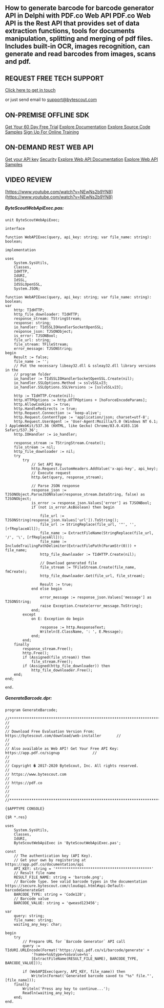 ## How to generate barcode for barcode generator API in Delphi with PDF.co Web API PDF.co Web API is the Rest API that provides set of data extraction functions, tools for documents manipulation, splitting and merging of pdf files. Includes built-in OCR, images recognition, can generate and read barcodes from images, scans and pdf.

## REQUEST FREE TECH SUPPORT

[Click here to get in touch](https://bytescout.zendesk.com/hc/en-us/requests/new?subject=PDF.co%20Web%20API%20Question)

or just send email to [support@bytescout.com](mailto:support@bytescout.com?subject=PDF.co%20Web%20API%20Question) 

## ON-PREMISE OFFLINE SDK 

[Get Your 60 Day Free Trial](https://bytescout.com/download/web-installer?utm_source=github-readme)
[Explore Documentation](https://bytescout.com/documentation/index.html?utm_source=github-readme)
[Explore Source Code Samples](https://github.com/bytescout/ByteScout-SDK-SourceCode/)
[Sign Up For Online Training](https://academy.bytescout.com/)


## ON-DEMAND REST WEB API

[Get your API key](https://app.pdf.co/signup?utm_source=github-readme)
[Security](https://pdf.co/security)
[Explore Web API Documentation](https://apidocs.pdf.co?utm_source=github-readme)
[Explore Web API Samples](https://github.com/bytescout/ByteScout-SDK-SourceCode/tree/master/PDF.co%20Web%20API)

## VIDEO REVIEW

[https://www.youtube.com/watch?v=NEwNs2b9YN8](https://www.youtube.com/watch?v=NEwNs2b9YN8)




<!-- code block begin -->

##### **ByteScoutWebApiExec.pas:**
    
```
unit ByteScoutWebApiExec;

interface

function WebAPIExec(query, api_key: string; var file_name: string): boolean;

implementation

uses
    System.SysUtils,
    Classes,
    IdHTTP,
    IdURI,
    IdSSL,
    IdSSLOpenSSL,
    System.JSON;

function WebAPIExec(query, api_key: string; var file_name: string): boolean;
var
    http: TIdHTTP;
    http_file_downloader: TIdHTTP;
    response_stream: TStringStream;
    response: string;
    io_handler: TIdSSLIOHandlerSocketOpenSSL;
    response_json: TJSONObject;
    is_error: TJSONBool;
    file_url: string;
    file_stream: TFileStream;
    error_message: TJSONString;
begin
    Result := false;
    file_name := '';
    // Put the necessary libeay32.dll & ssleay32.dll library versions in the
    // program folder
    io_handler := TIdSSLIOHandlerSocketOpenSSL.Create(nil);
    io_handler.SSLOptions.Method := sslvSSLv23;
    io_handler.SSLOptions.SSLVersions := [sslvSSLv23];

    http := TIdHTTP.Create(nil);
    http.HTTPOptions := http.HTTPOptions + [hoForceEncodeParams];
    http.AllowCookies := true;
    http.HandleRedirects := true;
    http.Request.Connection := 'keep-alive';
    http.Request.ContentType := 'application/json; charset=utf-8';
    http.Request.UserAgent := 'User-Agent:Mozilla/5.0 (Windows NT 6.1; ) AppleWebKit/537.36 (KHTML, like Gecko) Chrome/83.0.4103.116 Safari/537.36';
    http.IOHandler := io_handler;

    response_stream := TStringStream.Create();
    file_stream := nil;
    http_file_downloader := nil;
    try
        try
            // Set API Key
            http.Request.CustomHeaders.AddValue('x-api-key', api_key);
            // Execute request
            http.Get(query, response_stream);

            // Parse JSON response
            response_json := TJSONObject.ParseJSONValue(response_stream.DataString, false) as TJSONObject;
            is_error := response_json.Values['error'] as TJSONBool;
            if (not is_error.AsBoolean) then begin

                file_url := TJSONString(response_json.Values['url']).ToString();
                file_url := StringReplace(file_url, '"', '', [rfReplaceAll]);
                file_name := ExtractFileName(StringReplace(file_url, '/', '\', [rfReplaceAll]));
                file_name := IncludeTrailingPathDelimiter(ExtractFilePath(ParamStr(0))) + file_name;
                http_file_downloader := TIdHTTP.Create(nil);

                // Download generated file
                file_stream := TFileStream.Create(file_name, fmCreate);
                http_file_downloader.Get(file_url, file_stream);

                Result := true;
            end else begin

                error_message := response_json.Values['message'] as TJSONString;
                raise Exception.Create(error_message.ToString);
            end;
        except
            on E: Exception do begin

                response := http.ResponseText;
                Writeln(E.ClassName, ': ', E.Message);
            end;
        end;
    finally
        response_stream.Free();
        http.Free();
        if (Assigned(file_stream)) then
            file_stream.Free();
        if (Assigned(http_file_downloader)) then
            http_file_downloader.Free();
    end;
end;

end.

```

<!-- code block end -->    

<!-- code block begin -->

##### **GenerateBarcode.dpr:**
    
```
program GenerateBarcode;

//*******************************************************************************************//
//                                                                                           //
// Download Free Evaluation Version From: https://bytescout.com/download/web-installer       //
//                                                                                           //
// Also available as Web API! Get Your Free API Key: https://app.pdf.co/signup               //
//                                                                                           //
// Copyright � 2017-2020 ByteScout, Inc. All rights reserved.                                //
// https://www.bytescout.com                                                                 //
// https://pdf.co                                                                            //
//                                                                                           //
//*******************************************************************************************//

{$APPTYPE CONSOLE}

{$R *.res}

uses
    System.SysUtils,
    Classes,
    IdURI,
    ByteScoutWebApiExec in 'ByteScoutWebApiExec.pas';

const
    // The authentication key (API Key).
    // Get your own by registering at https://app.pdf.co/documentation/api
    API_KEY: string = '********************************************'
    // Result file name
    RESULT_FILE_NAME: string = 'barcode.png';
	// Barcode type. See valid barcode types in the documentation https://secure.bytescout.com/cloudapi.html#api-Default-barcodeGenerateGet
    BARCODE_TYPE: string = 'Code128';
    // Barcode value
	BARCODE_VALUE: string = 'qweasd123456';

var
    query: string;
    file_name: string;
    waiting_any_key: char;

begin
    try
        // Prepare URL for `Barcode Generator` API call
        query := TIdURI.URLEncode(Format('https://api.pdf.co/v1/barcode/generate' +
            '?name=%s&type=%s&value=%s',
            [ExtractFileName(RESULT_FILE_NAME), BARCODE_TYPE, BARCODE_VALUE]));

        if (WebAPIExec(query, API_KEY, file_name)) then
            Writeln(Format('Generated barcode saved to "%s" file."', [file_name]));
    finally
        Writeln('Press any key to continue...');
        Readln(waiting_any_key);
    end;
end.

```

<!-- code block end -->